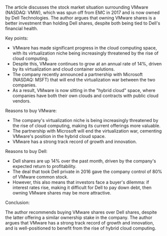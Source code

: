 The article discusses the stock market situation surrounding VMware (NASDAQ: VMW), which was spun off from EMC in 2017 and is now owned by Dell Technologies. The author argues that owning VMware shares is a better investment than holding Dell shares, despite both being tied to Dell's financial health.

Key points:

* VMware has made significant progress in the cloud computing space, with its virtualization niche being increasingly threatened by the rise of cloud computing.
* Despite this, VMware continues to grow at an annual rate of 14%, driven by its virtualization and cloud container solutions.
* The company recently announced a partnership with Microsoft (NASDAQ: MSFT) that will end the virtualization war between the two companies.
* As a result, VMware is now sitting in the "hybrid cloud" space, where companies have both their own clouds and contracts with public cloud vendors.

Reasons to buy VMware:

* The company's virtualization niche is being increasingly threatened by the rise of cloud computing, making its current offerings more valuable.
* The partnership with Microsoft will end the virtualization war, cementing VMware's position in the hybrid cloud space.
* VMware has a strong track record of growth and innovation.

Reasons to buy Dell:

* Dell shares are up 14% over the past month, driven by the company's expected return to profitability.
* The deal that took Dell private in 2016 gave the company control of 80% of VMware common stock.
* However, this also means that investors face a buyer's dilemma: if interest rates rise, making it difficult for Dell to pay down debt, then owning VMware shares may be more attractive.

Conclusion:

The author recommends buying VMware shares over Dell shares, despite the latter offering a similar ownership stake in the company. The author argues that VMware has a strong track record of growth and innovation, and is well-positioned to benefit from the rise of hybrid cloud computing.